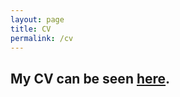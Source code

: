 ```yaml
---
layout: page
title: CV
permalink: /cv
---
```

## My CV can be seen [here](hyf015.github.io/assets/CV.pdf).
